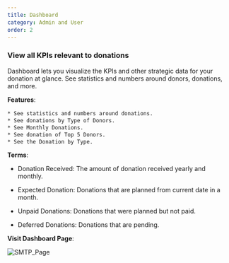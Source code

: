 ```yaml
---
title: Dashboard
category: Admin and User
order: 2
---
```

 ### View all KPIs relevant to donations

 Dashboard lets you visualize the KPIs and other strategic data for your donation at glance. 
 See statistics and numbers around donors, donations, and more. 
 
 **Features**:

    * See statistics and numbers around donations.
    * See donations by Type of Donors.
    * See Monthly Donations.
    * See donation of Top 5 Donors.
    * See the Donation by Type. 

 **Terms**:  

 * Donation Received: The amount of donation received yearly and monthly. 

 * Expected Donation: Donations that are planned from current date in a month. 

 * Unpaid Donations: Donations that were planned but not paid. 

 * Deferred Donations: Donations that are pending. 

 **Visit Dashboard Page**:

 ![SMTP_Page](..\..\images\dashboard1.png)
    